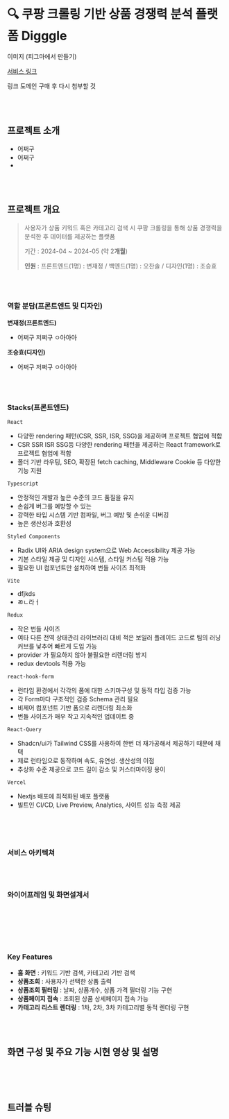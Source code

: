 # 🔍 쿠팡 크롤링 기반 상품 경쟁력 분석 플랫폼 Digggle
 

이미지 (피그마에서 만들기)

[서비스 링크](https://keyword-searcher-project-frontend-keyword-project.vercel.app/categories)

링크 도메인 구매 후 다시 첨부할 것

<br>
<br>




## 프로젝트 소개
- 어쩌구
- 어쩌구
- 

<br>
<br>

## 프로젝트 개요
> 사용자가 상품 키워드 혹은 카테고리 검색 시 쿠팡 크롤링을 통해 상품 경쟁력을 분석한 후 데이터를 제공하는 플랫폼
> 
> 기간 : 2024-04 ~ 2024-05 (약 2**개월**)
> 
> **인원** : 프론트엔드(1명) : 변재정 / 백엔드(1명) : 오찬솔 / 디자인(1명) : 조승효


<br>
<br>

### 역할 분담(프론트엔드 및 디자인)

**변재정(프론트엔드)**
- 어쩌구 저쩌구 ㅇ아아아

**조승효(디자인)**
- 어쩌구 저쩌구 ㅇ아아아




<br>
<br>


### Stacks(프론트엔드)

`React`

- 다양한 rendering 패턴(CSR, SSR, ISR, SSG)을 제공하며 프로젝트 협업에 적합
- CSR SSR ISR SSG등 다양한 rendering 패턴을 제공하는 React framework로 프로젝트 협업에 적합
- 폴더 기반 라우팅, SEO, 확장된 fetch caching, Middleware Cookie 등 다양한 기능 지원


 `Typescript`

 - 안정적인 개발과 높은 수준의 코드 품질을 유지
 - 손쉽게 버그를 예방할 수 있는 
 - 강력한 타입 시스템 기반 컴파일, 버그 예방 및 손쉬운 디버깅
 - 높은 생산성과 호환성


`Styled Components`

- Radix UI와 ARIA design system으로 Web Accessibility 제공 가능
- 기본 스타일 제공 및 디자인 시스템, 스타일 커스텀 적용 가능
- 필요한 UI 컴포넌트만 설치하여 번들 사이즈 최적화

`Vite`

- dfjkds
- ㄻㄴ라ㅓ



 `Redux`
 
- 작은 번들 사이즈 
- 여타 다른 전역 상태관리 라이브러리 대비 적은 보일러 플레이드 코드로 팀의 러닝 커브를 낯추어 빠르게 도입 가능
- provider 가 필요하지 않아 불필요한 리렌더링 방지
- redux devtools 적용 가능

 
 `react-hook-form`

- 런타임 환경에서 각각의 폼에 대한 스키마구성 및 동적 타입 검증 가능
- 각 Form마다 구조적인 검증 Schema 관리 필요
- 비제어 컴포넌트 기반 폼으로 리렌더링 최소화
- 번들 사이즈가 매우 작고 지속적인 업데이트 중

`React-Query`

 - Shadcn/ui가 Tailwind CSS를 사용하여 한번 더 재가공해서 제공하기 때문에 채택
 - 제로 런타임으로 동작하며 속도, 유연성. 생산성의 이점
 - 추상화 수준 제공으로 코드 길이 감소 및 커스터마이징 용이

   
 `Vercel`
 
- Nextjs 배포에 최적화된 배포 플랫폼
- 빌트인 CI/CD, Live Preview, Analytics, 사이트 성능 측정 제공

<br>
<br>
<br>

### 서비스 아키텍쳐


<br>
<br>

### 와이어프레임 및 화면설계서



<br><br>



<br>
<br>

### Key Features

- **홈 화면** : 키워드 기반 검색, 카테고리 기반 검색
- **상품조회** : 사용자가 선택한 상품 출력
- **상품조회 필터링** : 날짜, 상품개수, 상품 가격 필더링 기능 구현
- **상품페이지 접속** : 조회된 상품 상세페이지 접속 가능
- **카테고리 리스트 렌더링** : 1차, 2차, 3차 카테고리별 동적 렌더링 구현

  









<br>
<br>


## 화면 구성 및 주요 기능 시현 영상 및 설명



<br>
<br>
<br>



## 트러블 슈팅



